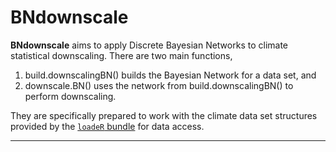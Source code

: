 BNdownscale
==========

**BNdownscale** aims to apply Discrete Bayesian Networks to climate statistical downscaling. There are two main functions,

1.  build.downscalingBN() builds the Bayesian Network for a data set, and 
2.  downscale.BN() uses the network from build.downscalingBN() to perform downscaling.

They are specifically prepared to work with the climate data set structures provided by the [`loadeR` bundle](https://github.com/SantanderMetGroup/loadeR) for data access.

***
